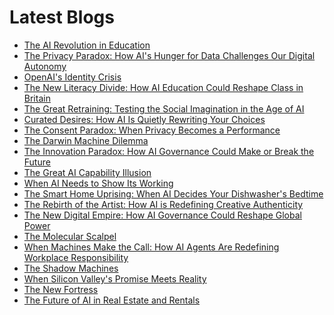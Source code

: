 <!--
**rawveg/rawveg** is a ✨ _special_ ✨ repository because its `README.md` (this file) appears on your GitHub profile.

Here are some ideas to get you started:

- 🔭 I’m currently working on ...
- 🌱 I’m currently learning ...
- 👯 I’m looking to collaborate on ...
- 🤔 I’m looking for help with ...
- 💬 Ask me about ...
- 📫 How to reach me: ...
- 😄 Pronouns: ...
- ⚡ Fun fact: ...
-->

# Latest Blogs
<!-- BLOG-POST-LIST:START -->
- [The AI Revolution in Education](https://dev.to/rawveg/the-ai-revolution-in-education-5d6b)
- [The Privacy Paradox: How AI&#39;s Hunger for Data Challenges Our Digital Autonomy](https://smarterarticles.co.uk/the-privacy-paradox-how-ais-hunger-for-data-challenges-our-digital-autonomy?pk_campaign=rss-feed)
- [OpenAI&#39;s Identity Crisis](https://dev.to/rawveg/openais-identity-crisis-3g83)
- [The New Literacy Divide: How AI Education Could Reshape Class in Britain](https://smarterarticles.co.uk/the-new-literacy-divide-how-ai-education-could-reshape-class-in-britain?pk_campaign=rss-feed)
- [The Great Retraining: Testing the Social Imagination in the Age of AI](https://smarterarticles.co.uk/the-great-retraining-testing-the-social-imagination-in-the-age-of-ai?pk_campaign=rss-feed)
- [Curated Desires: How AI Is Quietly Rewriting Your Choices](https://smarterarticles.co.uk/curated-desires-how-ai-is-quietly-rewriting-your-choices?pk_campaign=rss-feed)
- [The Consent Paradox: When Privacy Becomes a Performance](https://smarterarticles.co.uk/the-consent-paradox-when-privacy-becomes-a-performance?pk_campaign=rss-feed)
- [The Darwin Machine Dilemma](https://dev.to/rawveg/the-darwin-machine-dilemma-115o)
- [The Innovation Paradox: How AI Governance Could Make or Break the Future](https://smarterarticles.co.uk/the-innovation-paradox-how-ai-governance-could-make-or-break-the-future?pk_campaign=rss-feed)
- [The Great AI Capability Illusion](https://dev.to/rawveg/the-great-ai-capability-illusion-3p6i)
- [When AI Needs to Show Its Working](https://dev.to/rawveg/when-ai-needs-to-show-its-working-34ff)
- [The Smart Home Uprising: When AI Decides Your Dishwasher&#39;s Bedtime](https://smarterarticles.co.uk/the-smart-home-uprising-when-ai-decides-your-dishwashers-bedtime?pk_campaign=rss-feed)
- [The Rebirth of the Artist: How AI is Redefining Creative Authenticity](https://smarterarticles.co.uk/the-rebirth-of-the-artist-how-ai-is-redefining-creative-authenticity?pk_campaign=rss-feed)
- [The New Digital Empire: How AI Governance Could Reshape Global Power](https://smarterarticles.co.uk/the-new-digital-empire-how-ai-governance-could-reshape-global-power?pk_campaign=rss-feed)
- [The Molecular Scalpel](https://dev.to/rawveg/the-molecular-scalpel-id4)
- [When Machines Make the Call: How AI Agents Are Redefining Workplace Responsibility](https://smarterarticles.co.uk/when-machines-make-the-call-how-ai-agents-are-redefining-workplace?pk_campaign=rss-feed)
- [The Shadow Machines](https://dev.to/rawveg/the-shadow-machines-3ml0)
- [When Silicon Valley&#39;s Promise Meets Reality](https://dev.to/rawveg/when-silicon-valleys-promise-meets-reality-5568)
- [The New Fortress](https://dev.to/rawveg/the-new-fortress-3b6a)
- [The Future of AI in Real Estate and Rentals](https://dev.to/rawveg/the-future-of-ai-in-real-estate-and-rentals-4cp8)
<!-- BLOG-POST-LIST:END -->
